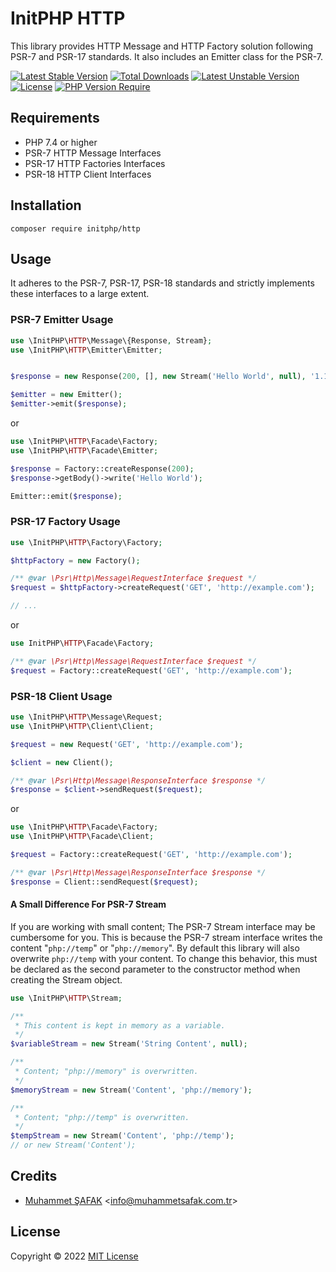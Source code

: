 # InitPHP HTTP

This library provides HTTP Message and HTTP Factory solution following PSR-7 and PSR-17 standards. It also includes an Emitter class for the PSR-7.

[![Latest Stable Version](http://poser.pugx.org/initphp/http/v)](https://packagist.org/packages/initphp/http) [![Total Downloads](http://poser.pugx.org/initphp/http/downloads)](https://packagist.org/packages/initphp/http) [![Latest Unstable Version](http://poser.pugx.org/initphp/http/v/unstable)](https://packagist.org/packages/initphp/http) [![License](http://poser.pugx.org/initphp/http/license)](https://packagist.org/packages/initphp/http) [![PHP Version Require](http://poser.pugx.org/initphp/http/require/php)](https://packagist.org/packages/initphp/http)

## Requirements

- PHP 7.4 or higher
- PSR-7 HTTP Message Interfaces
- PSR-17 HTTP Factories Interfaces
- PSR-18 HTTP Client Interfaces

## Installation

```
composer require initphp/http
```

## Usage

It adheres to the PSR-7, PSR-17, PSR-18 standards and strictly implements these interfaces to a large extent.

### PSR-7 Emitter Usage

```php
use \InitPHP\HTTP\Message\{Response, Stream};
use \InitPHP\HTTP\Emitter\Emitter;


$response = new Response(200, [], new Stream('Hello World', null), '1.1');

$emitter = new Emitter();
$emitter->emit($response);
```

or 

```php
use \InitPHP\HTTP\Facade\Factory;
use \InitPHP\HTTP\Facade\Emitter;

$response = Factory::createResponse(200);
$response->getBody()->write('Hello World');

Emitter::emit($response);
```

### PSR-17 Factory Usage

```php
use \InitPHP\HTTP\Factory\Factory;

$httpFactory = new Factory();

/** @var \Psr\Http\Message\RequestInterface $request */
$request = $httpFactory->createRequest('GET', 'http://example.com');

// ...
```

or

```php
use InitPHP\HTTP\Facade\Factory;

/** @var \Psr\Http\Message\RequestInterface $request */
$request = Factory::createRequest('GET', 'http://example.com');
```

### PSR-18 Client Usage

```php
use \InitPHP\HTTP\Message\Request;
use \InitPHP\HTTP\Client\Client;

$request = new Request('GET', 'http://example.com');

$client = new Client();

/** @var \Psr\Http\Message\ResponseInterface $response */
$response = $client->sendRequest($request);
```

or

```php
use \InitPHP\HTTP\Facade\Factory;
use \InitPHP\HTTP\Facade\Client;

$request = Factory::createRequest('GET', 'http://example.com');

/** @var \Psr\Http\Message\ResponseInterface $response */
$response = Client::sendRequest($request);
```



#### A Small Difference For PSR-7 Stream

If you are working with small content; The PSR-7 Stream interface may be cumbersome for you. This is because the PSR-7 stream interface writes the content "`php://temp`" or "`php://memory`". By default this library will also overwrite `php://temp` with your content. To change this behavior, this must be declared as the second parameter to the constructor method when creating the Stream object.

```php
use \InitPHP\HTTP\Stream;

/**
 * This content is kept in memory as a variable.
 */
$variableStream = new Stream('String Content', null);

/**
 * Content; "php://memory" is overwritten.
 */
$memoryStream = new Stream('Content', 'php://memory');

/**
 * Content; "php://temp" is overwritten.
 */
$tempStream = new Stream('Content', 'php://temp');
// or new Stream('Content');
```

## Credits

- [Muhammet ŞAFAK](https://www.muhammetsafak.com.tr) <<info@muhammetsafak.com.tr>>

## License

Copyright &copy; 2022 [MIT License](./LICENSE)

